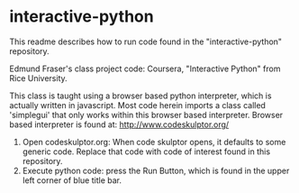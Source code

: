 interactive-python
==================
This readme describes how to run code found in the "interactive-python" repository.

Edmund Fraser's class project code:
Coursera, "Interactive Python" from Rice University.

This class is taught using a browser based python interpreter, which is actually written in javascript.
Most code herein imports a class called 'simplegui' that only works within this browser based interpreter.
Browser based interpreter is found at: http://www.codeskulptor.org/

1. Open codeskulptor.org: When code skulptor opens, it defaults to some generic code. Replace that code with code of interest found in this repository.
2. Execute python code: press the Run Button, which is found in the upper left corner of blue title bar.
